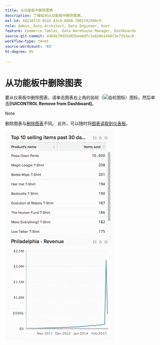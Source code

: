 ```yaml
---
title: 从功能板中删除图表
description: 了解如何从功能板中删除图表。
exl-id: 44116f15-92a5-43c9-8808-7902742508c9
role: Admin, Data Architect, Data Engineer, User
feature: Commerce Tables, Data Warehouse Manager, Dashboards
source-git-commit: 4d04b79d55d02bee6dfc3a810e144073e7353ec0
workflow-type: tm+mt
source-wordcount: '65'
ht-degree: 0%

---
```


# 从功能板中删除图表

要从仪表板中删除图表，请单击图表右上角的齿轮（![齿轮图标](../../assets/gear-icon.png)）图标，然后单击&#x200B;**[!UICONTROL Remove from Dashboard]**。

>[!NOTE]
>
>删除图表与[删除图表](../../data-user/dashboards/delete-chart.md)不同。 此外，可以随时将[图表读取到仪表板](../../data-user/dashboards/add-charts-dashboard.md)。

![删除图表](../../assets/Removing_Charts_from_Dashboards.gif)
